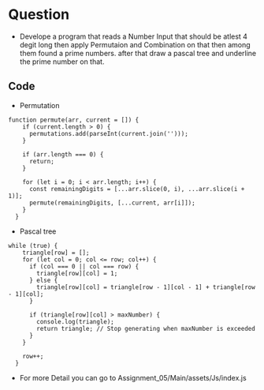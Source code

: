 # Question
- Develope a program that reads a Number Input that should be atlest 4 degit long then apply Permutaion and Combination on that then among them found a prime numbers. after that draw a pascal tree and underline the prime number on that.
## Code
- Permutation
```
function permute(arr, current = []) {
    if (current.length > 0) {
      permutations.add(parseInt(current.join('')));
    }

    if (arr.length === 0) {
      return;
    }

    for (let i = 0; i < arr.length; i++) {
      const remainingDigits = [...arr.slice(0, i), ...arr.slice(i + 1)];
      permute(remainingDigits, [...current, arr[i]]);
    }
  }
```
- Pascal tree
```
while (true) {
    triangle[row] = [];
    for (let col = 0; col <= row; col++) {
      if (col === 0 || col === row) {
        triangle[row][col] = 1;
      } else {
        triangle[row][col] = triangle[row - 1][col - 1] + triangle[row - 1][col];
      }

      if (triangle[row][col] > maxNumber) {
        console.log(triangle);
        return triangle; // Stop generating when maxNumber is exceeded
      }
    }

    row++;
  }
```
- For more Detail you can go to Assignment_05/Main/assets/Js/index.js

